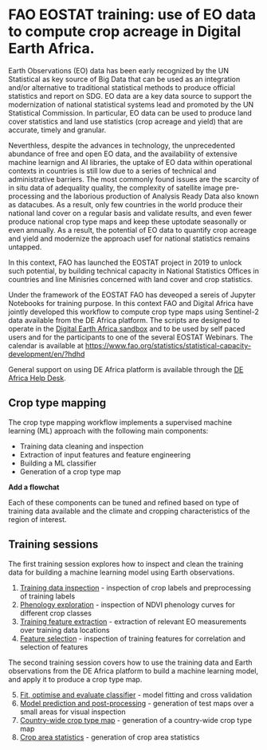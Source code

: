 # FAO EOSTAT training: use of EO data to compute crop acreage in Digital Earth Africa.

Earth Observations (EO) data has been early recognized by the UN Statistical as key source of Big Data that can be used as an integration and/or alternative to traditional statistical methods to produce official statistics and report on SDG. EO data are a key data source to support the modernization of national statistical systems lead and promoted by the UN Statistical Commission. In particular, EO data can be used to produce land cover statistics and land use statistics (crop acreage and yield) that are accurate, timely and granular. 

Neverthless, despite the advances in technology, the unprecedented abundance of free and open EO data, and the availability of extensive machine learnign and AI libraries, the uptake of EO data within operational contexts in countries is still low due to a series of technical and administrative barriers. The most commonly found issues are the scarcity of in situ data of adequality quality, the complexity of satellite image pre-processing and the laborious production of Analysis Ready Data also known as datacubes. As a result, only few countries in the world produce their national land cover on a regular basis and validate results, and even fewer produce national crop type maps and keep these uptodate seasonally or even annually. As a result, the potential of EO data to quantify crop acreage and yield and modernize the approach usef for national statistics remains untapped.

In this context, FAO has launched the EOSTAT project in 2019 to unlock such potential, by building technical capacity in National Statistics Offices in countries and line Minisries concerned with land cover and crop statistics. 

Under the framework of the EOSTAT FAO has deveoped a sereis of Jupyter Notebooks for training purpose. In this context FAO and Digital Africa have jointly developed this workflow to compute crop type maps using Sentinel-2 data available from the DE Africa platform. The scripts are designed to operate in the [Digital Earth Africa sandbox](https://sandbox.digitalearth.africa/) and to be used by self paced users and for the participants to one of the several EOSTAT Webinars. The calendar is available at https://www.fao.org/statistics/statistical-capacity-development/en/?hdhd

General support on using DE Africa platform is available through the [DE Africa Help Desk](https://docs.digitalearthafrica.org/en/latest/about/contact.html).

## Crop type mapping

The crop type mapping workflow implements a supervised machine learning (ML) approach with the following main components:

* Training data cleaning and inspection
* Extraction of input features and feature engineering
* Building a ML classifier
* Generation of a crop type map

**Add a flowchat**

Each of these components can be tuned and refined based on type of training data available and the climate and cropping characteristics of the region of interest.

## Training sessions

The first training session explores how to inspect and clean the training data for building a machine learning model using Earth observations.

1. [Training data inspection](../1_Training_data_inspection.ipynb) - inspection of crop labels and preprocessing of training labels
2. [Phenology exploration](../2_Phenology_exploration.ipynb) - inspection of NDVI phenology curves for different crop classes
3. [Training feature extraction](../3_Training_feature_extraction.ipynb) - extraction of relevant EO measurements over training data locations
4. [Feature selection](../4_Training_feature_selection.ipynb) - inspection of training features for correlation and selection of features

The second training session covers how to use the training data and Earth observations from the DE Africa platform to build a machine learning model, and apply it to produce a crop type map.

5. [Fit, optimise and evaluate classifier](../5_Fit_classifier.ipynb) - model fitting and cross validation
6. [Model prediction and post-processing](../6_Create_test_map.ipynb) - generation of test maps over a small areas for visual inspection
7. [Country-wide crop type map](../7_Create_country_map.ipynb) - generation of a country-wide crop type map
8. [Crop area statistics](../8_Calculate_crop_statistics.ipynb) - generation of crop area statistics

